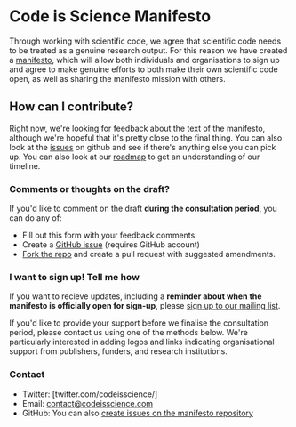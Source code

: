 # Code is Science Manifesto

Through working with scientific code, we agree that scientific code needs to be treated as a genuine research output. For this reason we have created a [manifesto](manifesto.md), which will allow both individuals and organisations to sign up and agree to make genuine efforts to both make their own scientific code open, as well as sharing the manifesto mission with others. 

## How can I contribute? 

Right now, we're looking for feedback about the text of the manifesto, although we're hopeful that it's pretty close to the final thing. You can also look at the [issues](https://github.com/codeisscience/manifesto/issues/) on github and see if there's anything else you can pick up. You can also look at our [roadmap](roadmap.md) to get an understanding of our timeline. 

### Comments or thoughts on the draft?

If you'd like to comment on the draft **during the consultation period**, you can do any of:

- Fill out this form with your feedback comments
- Create a [GitHub issue](https://github.com/codeisscience/manifesto/issues/new?title=[Manifesto%20Comment]) (requires GitHub account)
- [Fork the repo](https://github.com/codeisscience/manifesto/fork) and create a pull request with suggested amendments. 

### I want to sign up! Tell me how

If you want to recieve updates, including a **reminder about when the manifesto is officially open for sign-up**, please [sign up to our mailing list](https://docs.google.com/forms/d/17scFPijhXh3dQzmk4yJEL9gijaPRLYFKvuNTqFV_e04/viewform?edit_requested=true).

If you'd like to provide your support before we finalise the consultation period, please contact us using one of the methods below. We're particularly interested in adding logos and links indicating organisational support from publishers, funders, and research institutions.

### Contact

- Twitter: [twitter.com/codeisscience/]
- Email: contact@codeisscience.com
- GitHub: You can also [create issues on the manifesto repository](https://github.com/codeisscience/manifesto/issues/new?title=[Manifesto%20Comment])
